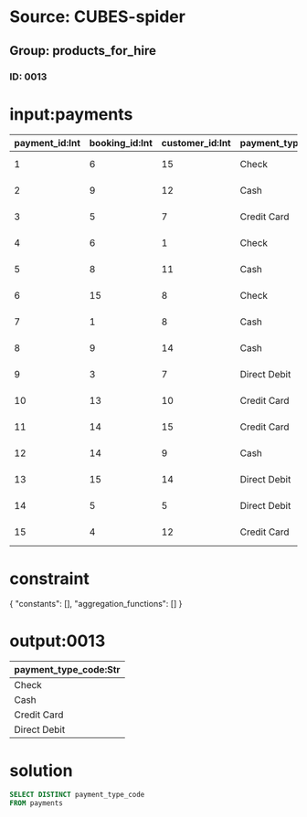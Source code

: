 # Source: CUBES-spider
## Group: products_for_hire
### ID: 0013

# input:payments

| payment_id:Int | booking_id:Int | customer_id:Int | payment_type_code:Str | amount_paid_in_full_yn:Str | payment_date:Str | amount_due:Dbl | amount_paid:Dbl |
|---|---|---|---|---|---|---|---|
| 1 | 6 | 15 | Check | 1 | 2018-03-09 16:28:00 | 369.52 | 206.27 |
| 2 | 9 | 12 | Cash | 1 | 2018-03-03 13:39:44 | 278.6 | 666.45 |
| 3 | 5 | 7 | Credit Card | 0 | 2018-03-22 15:00:23 | 840.06 | 135.7 |
| 4 | 6 | 1 | Check | 0 | 2018-03-22 02:28:11 | 678.29 | 668.4 |
| 5 | 8 | 11 | Cash | 1 | 2018-03-23 20:36:04 | 830.25 | 305.65 |
| 6 | 15 | 8 | Check | 0 | 2018-03-19 12:39:31 | 410.1 | 175.54 |
| 7 | 1 | 8 | Cash | 1 | 2018-03-02 06:25:45 | 482.26 | 602.8 |
| 8 | 9 | 14 | Cash | 1 | 2018-03-12 23:00:55 | 653.18 | 505.23 |
| 9 | 3 | 7 | Direct Debit | 0 | 2018-03-12 23:23:56 | 686.85 | 321.58 |
| 10 | 13 | 10 | Credit Card | 1 | 2018-03-23 13:24:33 | 486.75 | 681.21 |
| 11 | 14 | 15 | Credit Card | 1 | 2018-03-03 03:07:00 | 259.18 | 464.06 |
| 12 | 14 | 9 | Cash | 0 | 2018-02-27 10:50:39 | 785.73 | 685.32 |
| 13 | 15 | 14 | Direct Debit | 0 | 2018-03-03 14:22:51 | 665.58 | 307.14 |
| 14 | 5 | 5 | Direct Debit | 1 | 2018-03-17 15:51:52 | 407.51 | 704.41 |
| 15 | 4 | 12 | Credit Card | 1 | 2018-03-17 03:07:45 | 631.93 | 334.2 |

# constraint

{
  "constants": [],
  "aggregation_functions": []
}

# output:0013

| payment_type_code:Str |
|---|
| Check |
| Cash |
| Credit Card |
| Direct Debit |

# solution

```sql
SELECT DISTINCT payment_type_code
FROM payments
```
